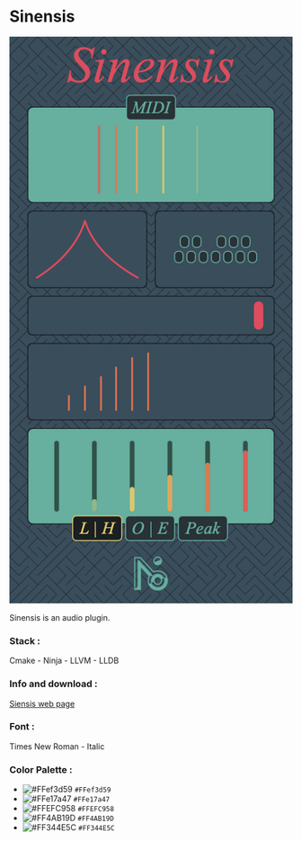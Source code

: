 # Sinensis

![Sinensis](SinensisPic.png)

Sinensis is an audio plugin.

### Stack : 
Cmake - Ninja - LLVM - LLDB

### Info and download :
[Siensis web page](https://lndf.fr/NOI/Sinensis.html)

### Font : 
Times New Roman - Italic

### Color Palette : 
- ![#FFef3d59](https://placehold.co/15x15/f03c15/f03c15.png) `#FFef3d59`
- ![#FFe17a47](https://placehold.co/15x15/f03c15/f03c15.png) `#FFe17a47`
- ![#FFEFC958](https://placehold.co/15x15/f03c15/f03c15.png) `#FFEFC958`
- ![#FF4AB19D](https://placehold.co/15x15/f03c15/f03c15.png) `#FF4AB19D`
- ![#FF344E5C](https://placehold.co/15x15/f03c15/f03c15.png) `#FF344E5C`